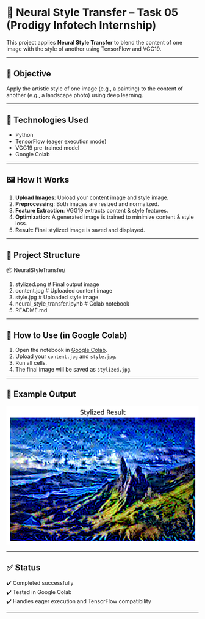 # 🎨 Neural Style Transfer – Task 05 (Prodigy Infotech Internship)

This project applies **Neural Style Transfer** to blend the content of one image with the style of another using TensorFlow and VGG19.

---

## 📌 Objective

Apply the artistic style of one image (e.g., a painting) to the content of another (e.g., a landscape photo) using deep learning.

---

## 🧠 Technologies Used

- Python
- TensorFlow (eager execution mode)
- VGG19 pre-trained model
- Google Colab

---

## 🖼️ How It Works

1. **Upload Images**: Upload your content image and style image.
2. **Preprocessing**: Both images are resized and normalized.
3. **Feature Extraction**: VGG19 extracts content & style features.
4. **Optimization**: A generated image is trained to minimize content & style loss.
5. **Result**: Final stylized image is saved and displayed.

---

## 📁 Project Structure

📦 NeuralStyleTransfer/
1) stylized.png # Final output image
2) content.jpg # Uploaded content image
3) style.jpg # Uploaded style image
4) neural_style_transfer.ipynb # Colab notebook
5) README.md

---

## 🚀 How to Use (in Google Colab)

1. Open the notebook in [Google Colab](https://colab.research.google.com/).
2. Upload your `content.jpg` and `style.jpg`.
3. Run all cells.
4. The final image will be saved as `stylized.jpg`.

---

## 📸 Example Output

![example](stylized.png)

---

## ✅ Status

✔️ Completed successfully  
✔️ Tested in Google Colab  
✔️ Handles eager execution and TensorFlow compatibility

---

